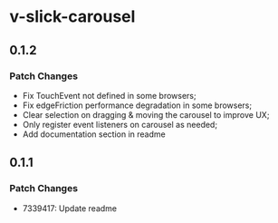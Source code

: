 # v-slick-carousel

## 0.1.2

### Patch Changes

- Fix TouchEvent not defined in some browsers;
- Fix edgeFriction performance degradation in some browsers;
- Clear selection on dragging & moving the carousel to improve UX;
- Only register event listeners on carousel as needed;
- Add documentation section in readme

## 0.1.1

### Patch Changes

- 7339417: Update readme
